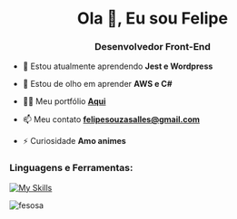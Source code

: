 <h1 align="center">Ola 👋, Eu sou Felipe</h1>
<h3 align="center">Desenvolvedor Front-End</h3>

- 🌱 Estou atualmente aprendendo **Jest e Wordpress**

- 👀 Estou de olho em aprender **AWS e C#**

- 👨‍💻 Meu portfólio **<a href="https://portfolio-fb.vercel.app" target="_blank">Aqui</a>**

- 📫 Meu contato **felipesouzasalles@gmail.com**

- ⚡ Curiosidade **Amo animes**

<h3 align="left">Linguagens e Ferramentas:</h3>

[![My Skills](https://skillicons.dev/icons?i=react,next,ts,js,html,css,tailwind,sass,nodejs,firebase,kotlin,py,ps,pr,ae,excel&perline=6)](https://skillicons.dev)

<p><img align="center" src="https://github-readme-stats-sigma-five.vercel.app/api/top-langs?username=fesosa&show_icons=true&theme=dracula&locale=en&layout=compact" alt="fesosa" /></p>




